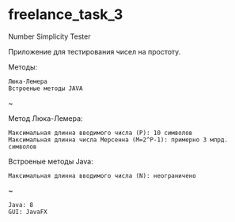# freelance_task_3
Number Simplicity Tester

Приложение для тестирования чисел на простоту.

Методы:

    Люка-Лемера
    Встроеные методы JAVA
~   

Метод Люка-Лемера:

    Максимальная длинна вводимого числа (P): 10 символов
    Максимальная длинна числа Мерсенна (M=2^P-1): примерно 3 млрд. символов
    
Встроеные методы Java:

    Максимальная длинна вводимого числа (N): неограничено
~

    Java: 8
    GUI: JavaFX
